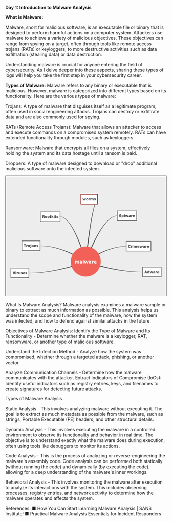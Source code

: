 **Day 1: Introduction to Malware Analysis**

**What is Malware:**

Malware, short for malicious software, is an executable file or binary that is designed to perform harmful actions on a computer system. Attackers use malware to achieve a variety of malicious objectives. These objectives can range from spying on a target, often through tools like remote access trojans (RATs) or keyloggers, to more destructive activities such as data exfiltration (stealing data) or data destruction.

Understanding malware is crucial for anyone entering the field of cybersecurity. As I delve deeper into these aspects, sharing these types of logs will help you take the first step in your cybersecurity career.


**Types of Malware:**
Malware refers to any binary or executable that is malicious. However, malware is categorized into different types based on its functionality. Here are the various types of malware:

Trojans: A type of malware that disguises itself as a legitimate program, often used in social engineering attacks. Trojans can destroy or exfiltrate data and are also commonly used for spying.

RATs (Remote Access Trojans): Malware that allows an attacker to access and execute commands on a compromised system remotely. RATs can have extended functionality through modules, such as keyloggers.

Ransomware: Malware that encrypts all files on a system, effectively holding the system and its data hostage until a ransom is paid.

Droppers: A type of malware designed to download or "drop" additional malicious software onto the infected system.

![alt text](image-1.png)


What Is Malware Analysis?
Malware analysis examines a malware sample or binary to extract as much information as possible. This analysis helps us understand the scope and functionality of the malware, how the system was infected, and how to defend against similar attacks in the future.


Objectives of Malware Analysis:
Identify the Type of Malware and Its Functionality - Determine whether the malware is a keylogger, RAT, ransomware, or another type of malicious software.

Understand the Infection Method - Analyze how the system was compromised, whether through a targeted attack, phishing, or another vector.

Analyze Communication Channels - Determine how the malware communicates with the attacker.
Extract Indicators of Compromise (IoCs): Identify useful indicators such as registry entries, keys, and filenames to create signatures for detecting future attacks.


Types of Malware Analysis

Static Analysis - This involves analyzing malware without executing it. The goal is to extract as much metadata as possible from the malware, such as strings, Portable Executable (PE) headers, and other structural details.

Dynamic Analysis - This involves executing the malware in a controlled environment to observe its functionality and behavior in real time. The objective is to understand exactly what the malware does during execution, often using tools like debuggers to monitor its actions.

Code Analysis - This is the process of analyzing or reverse-engineering the malware's assembly code. Code analysis can be performed both statically (without running the code) and dynamically (by executing the code), allowing for a deep understanding of the malware's inner workings.

Behavioral Analysis - This involves monitoring the malware after execution to analyze its interactions with the system. This includes observing processes, registry entries, and network activity to determine how the malware operates and affects the system. 


References: 
■ How You Can Start Learning Malware Analysis | SANS Institute!
■ Practical Malware Analysis Essentials for Incident Responders




